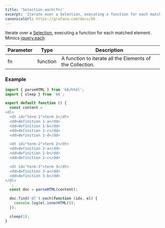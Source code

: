 ```yaml
---
title: 'Selection.each(fn)'
excerpt: 'Iterate over a Selection, executing a function for each matched element.'
canonicalUrl: https://grafana.com/docs/k6
---
```


Iterate over a [Selection](/javascript-api/k6-html/selection), executing a function for each matched element.
Mimics [jquery.each](https://api.jquery.com/each/)

| Parameter | Type     | Description                                               |
| --------- | -------- | --------------------------------------------------------- |
| fn        | function | A function to iterate all the Elements of the Collection. |

### Example

<CodeGroup labels={[]}>

```javascript
import { parseHTML } from 'k6/html';
import { sleep } from 'k6';

export default function () {
  const content = `
<dl>
  <dt id="term-1">term 1</dt>
  <dd>definition 1-a</dd>
  <dd>definition 1-b</dd>
  <dd>definition 1-c</dd>
  <dd>definition 1-d</dd>

  <dt id="term-2">term 2</dt>
  <dd>definition 2-a</dd>
  <dd>definition 2-b</dd>
  <dd>definition 2-c</dd>

  <dt id="term-3">term 3</dt>
  <dd>definition 3-a</dd>
  <dd>definition 3-b</dd>
</dl>
  `;
  const doc = parseHTML(content);

  doc.find('dl').each(function (idx, el) {
    console.log(el.innerHTML());
  });

  sleep(1);
}
```

</CodeGroup>
